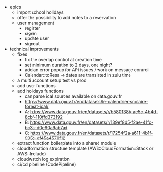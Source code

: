 * epics
    * import school holidays
    * offer the possibility to add notes to a reservation
    * user management
        * register
        * signin
        * update user
        * signout
* technical improvements
    * fixes
        * fix the overlap control at creation time
        * set minimum duration to 2 days, one night?
        * add an error popup for API issues / work on message control
        * Calendar::toResa -> dates are translated in zulu time
    * a multi account setup test vs prod
    * add user functions
    * add holidays functions
        * can parse ical sources available on data.gouv.fr
        * https://www.data.gouv.fr/en/datasets/le-calendrier-scolaire-format-ical/
        * A: https://www.data.gouv.fr/en/datasets/r/b580138b-ae5c-4b4d-8cbf-110ffd373192
        * B: https://www.data.gouv.fr/en/datasets/r/139ef8d5-f2ae-41fc-bc3a-d0e90a9ab7ad
        * C: https://www.data.gouv.fr/en/datasets/r/17254f2a-a611-4b1f-995c-df45a4570f12
    * extract function boilerplate into a shared module
    * cloudformation structure template (AWS::CloudFormation::Stack or AWS::Include)
    * cloudwatch log expiration
    * ci/cd pipeline (CodePipeline)